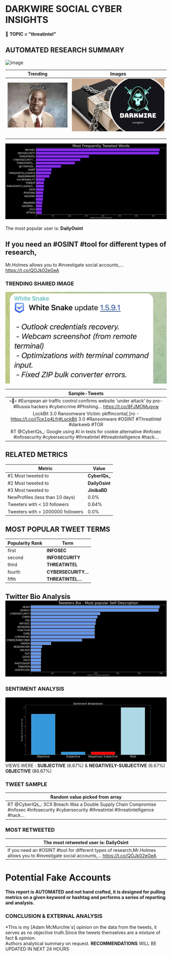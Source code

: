 # DARKWIRE SOCIAL CYBER INSIGHTS 
&#x1F34E; **TOPIC = "threatintel"**

## AUTOMATED RESEARCH SUMMARY
  ![image](darkLogo.png)   

|  Trending  |   Images | 
:-------------------------:|:-------------------------:
|  ![image](assets/threatintel/imageFile1.jpg)     <img width=200/> | ![image](assets/threatintel/imageFile2.jpg) <img width=200/> |   
 
 
![image](assets/threatintel/TWEETS.png)
<br></br>
The most popular user is: **DailyOsint**  
 

## If you need an #OSINT #tool for different types of research,

Mr.Holmes allows you to #investigate social accounts,… https://t.co/QOJk02eGeA 

  




### TRENDING SHARED IMAGE

![image](assets/threatintel/twitterPostedImage.png)



|                **Sample-Tweets**        |
| :-------------: |
| 💀🚨💀 #European air traffic control confirms website 'under attack' by pro-#Russia hackers #cybercrime #Phishing… https://t.co/8FJMOMugvw |
| LockBit 3.0 Ransomware Victim: pkffinconta[.]ro - https://t.co/jTce1g4Lfr#LockBit 3.0 #Ransomware #OSINT #ThreatIntel #darkweb #TOR |
| RT @CyberIQs_: Google using AI in tests for cookie alternative #infosec #infosecurity #cybersecurity #threatintel #threatintelligence #hack… |

## RELATED METRICS<br>
| Metric | Value |
| ------------- | ------------- |
| #1 Most tweeted to  | **CyberIQs_** |
| #2 Most tweeted to  | **DailyOsint** |
| #3 Most tweeted to  | **JinibaBD** |
| NewProfiles (less than 10 days) | 0.0%  |
| Tweeters with < 10 followers  | 0.64%|
| Tweeters with > 1000000 followers  | 0.0%  |



## MOST POPULAR TWEET TERMS 


| Popularity Rank  | Term |
| ------------- | ------------- |
| first  | **INFOSEC**  |
| second  | **INFOSECURITY**  |
| third  | **THREATINTEL** |
| fourth  | **CYBERSECURITY…**  |
| fifth  | **THREATINTEL…**  |


## Twitter Bio Analysis![image](assets/threatintel/BIO.png)
### SENTIMENT ANALYSIS
![image](assets/threatintel/sentiment.png)
VIEWS WERE : **SUBJECTIVE**  (6.67%) & **NEGATIVELY-SUBJECTIVE** (6.67%) **OBJECTIVE** (86.67%)

### TWEET SAMPLE 
| Random value picked from array |
| ------------- |
|RT @CyberIQs_: 3CX Breach Was a Double Supply Chain Compromise #infosec #infosecurity #cybersecurity #threatintel #threatintelligence #hack… |

### MOST RETWEETED 

| The most retweeted user is: **DailyOsint**  |
| ------------- |
| If you need an #OSINT #tool for different types of research,Mr.Holmes allows you to #investigate social accounts,… https://t.co/QOJk02eGeA |

# Potential Fake Accounts
 

<b> This report is AUTOMATED and not hand crafted, it is designed for pulling metrics on a given keyword or hashtag and performs a series of reporting and analysis.</b>  
### CONCLUSION & EXTERNAL ANALYSIS

*This is my [Adam McMurchie`s] opinion on the data from the tweets, it serves as no objective truth.Since the tweets themselves are a mixture of fact & opinion.<br>
Authors analytical summary on request.
**RECOMMENDATIONS** WILL BE UPDATED IN NEXT  24 HOURS <br>